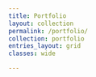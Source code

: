 ```yaml
---
title: Portfolio
layout: collection
permalink: /portfolio/
collection: portfolio
entries_layout: grid
classes: wide

---
```


